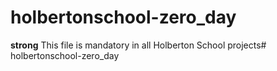 # holbertonschool-zero_day
**strong** This file is mandatory in all Holberton School projects# holbertonschool-zero_day
